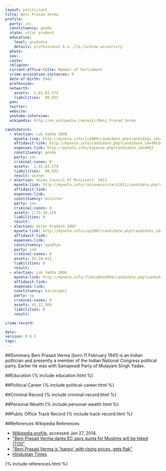 ```yaml
---
layout: politician2
title: Beni Prasad Verma
profile: 
  party: inc
  constituency: gonda
  state: uttar pradesh
  education: 
    level: graduate
    details: professional b.a.,llb,lucknow university
  photo: 
  sex: 
  caste: 
  religion: 
  current-office-title: Member of Parliament
  crime-accusation-instances: 0
  date-of-birth: 1942
  profession: 
  networth: 
    assets:  2,01,83,574
    liabilities:  80,932
  pan: 
  twitter: 
  website: 
  youtube-interview: 
  wikipedia: http://en.wikipedia.com/wiki/Beni_Prasad_Verma

candidature: 
  - election: Lok Sabha 2009
    myneta-link: http://myneta.info/ls2009/candidate.php?candidate_id=4053
    affidavit-link: http://myneta.info/candidate.php?candidate_id=4053&scan=original
    expenses-link: http://myneta.info/expense.php?candidate_id=4053
    constituency: gonda 
    party: inc
    criminal-cases: 0
    assets:  2,01,83,574
    liabilities:  80,932
    result: winner 
  - election: Union Council Of Ministers  2011
    myneta-link: http://myneta.info//unionministers2011/candidate.php?candidate_id=31
    affidavit-link: 
    expenses-link: 
    constituency: minister 
    party: inc
    criminal-cases: 0
    assets: 2,15,28,129
    liabilities: 0
    result:  
  - election: Uttar Pradesh 2007
    myneta-link: http://myneta.info//up2007/candidate.php?candidate_id=2152
    affidavit-link: 
    expenses-link: 
    constituency: ayodhya 
    party: ind
    criminal-cases: 0
    assets: 83,34,611
    liabilities: 0
    result:  
  - election: Lok Sabha 2004
    myneta-link: http://myneta.info//loksabha2004/candidate.php?candidate_id=4506
    affidavit-link: 
    expenses-link: 
    constituency: kaiserganj 
    party: sp
    criminal-cases: 0
    assets: 41,12,560
    liabilities: 0
    result:  

crime-record: 

date: 
version: 0.0.5
tags: 
---
```

##Summary
Beni Prasad Verma (born 11 February 1941) is an Indian politician and presently a member of the Indian National Congress political party. Earlier he was with Samajwadi Party of Mulayam Singh Yadav.




##Education
{% include education.html %}


##Political Career
{% include political-career.html %}


##Criminal Record
{% include criminal-record.html %}


##Personal Wealth
{% include personal-wealth.html %}


##Public Office Track Record
{% include track-record.html %}


##References
Wikipedia References
- [Wikipedia profile]({{page.profile.wikipedia}}), accessed Jan 27, 2014.
- ["Beni Prasad Verma dares EC says quota for Muslims will be hiked (TOI)"][wiki1]
- ["Beni Prasad Verma is 'happy' with rising prices, gets flak"][wiki2]
- [Hindustan Times][wiki3]

[wiki1]: http://articles.timesofindia.indiatimes.com/2012-02-16/india/31066161_1_muslim-reservation-salman-khurshid-beni-prasad-verma
[wiki2]: http://www.hindustantimes.com/India-news/NewDelhi/Beni-Prasad-Verma-is-happy-with-rising-prices-gets-flak/Article1-916484.aspx
[wiki3]: /wiki/Hindustan_Times


{% include references.html %}